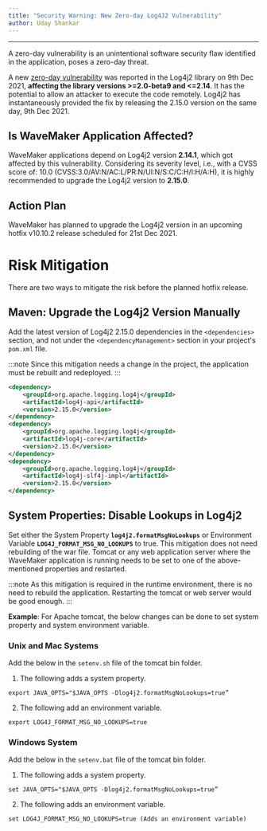```yaml
---
title: "Security Warning: New Zero-day Log4J2 Vulnerability"
author: Uday Shankar
---
```

---

A zero-day vulnerability is an unintentional software security flaw identified in the application, poses a zero-day threat. 

A new [zero-day vulnerability](https://cve.mitre.org/cgi-bin/cvename.cgi?name=CVE-2021-44228) was reported in the Log4j2 library on 9th Dec 2021, **affecting the library versions >=2.0-beta9 and <=2.14**. It has the potential to allow an attacker to execute the code remotely. Log4j2 has instantaneously provided the fix by releasing the 2.15.0 version on the same day, 9th Dec 2021.

<!--truncate-->

## Is WaveMaker Application Affected?

WaveMaker applications depend on Log4j2 version **2.14.1**, which got affected by this vulnerability. Considering its severity level, i.e., with a CVSS score of: 10.0 (CVSS:3.0/AV:N/AC:L/PR:N/UI:N/S:C/C:H/I:H/A:H), it is highly recommended to upgrade the Log4j2 version to **2.15.0**. 


## Action Plan

WaveMaker has planned to upgrade the Log4j2 version in an upcoming hotfix v10.10.2 release scheduled for 21st Dec 2021.

# Risk Mitigation

There are two ways to mitigate the risk before the planned hotfix release.

## Maven: Upgrade the Log4j2 Version Manually

Add the latest version of Log4j2 2.15.0 dependencies in the `<dependencies>` section, and not under the `<dependencyManagement>` section in your project's `pom.xml` file.

:::note
Since this mitigation needs a change in the project, the application must be rebuilt and redeployed.
:::

```xml
<dependency>
    <groupId>org.apache.logging.log4j</groupId>
    <artifactId>log4j-api</artifactId>
    <version>2.15.0</version>
</dependency>
<dependency>
    <groupId>org.apache.logging.log4j</groupId>
    <artifactId>log4j-core</artifactId>
    <version>2.15.0</version>
</dependency>
<dependency>
    <groupId>org.apache.logging.log4j</groupId>
    <artifactId>log4j-slf4j-impl</artifactId>
    <version>2.15.0</version>
</dependency>
```

## System Properties: Disable Lookups in Log4j2

Set either the System Property **`log4j2.formatMsgNoLookups`** or Environment Variable **`LOG4J_FORMAT_MSG_NO_LOOKUPS`** to true. This mitigation does not need rebuilding of the war file. Tomcat or any web application server where the WaveMaker application is running needs to be set to one of the above-mentioned properties and restarted.

:::note
As this mitigation is required in the runtime environment, there is no need to rebuild the application. Restarting the tomcat or web server would be good enough.
:::

**Example**: For Apache tomcat, the below changes can be done to set system property and system environment variable.


### Unix and Mac Systems

Add the below in the `setenv.sh` file of the tomcat bin folder. 

1. The following adds a system property.

```
export JAVA_OPTS="$JAVA_OPTS -Dlog4j2.formatMsgNoLookups=true” 
```

2. The following add an environment variable.

```
export LOG4J_FORMAT_MSG_NO_LOOKUPS=true 
```

### Windows System 

Add the below in the `setenv.bat` file of the tomcat bin folder.

1. The following adds a system property.

```
set JAVA_OPTS="$JAVA_OPTS -Dlog4j2.formatMsgNoLookups=true” 
```

2. The following adds an environment variable.

```
set LOG4J_FORMAT_MSG_NO_LOOKUPS=true (Adds an environment variable)
```

